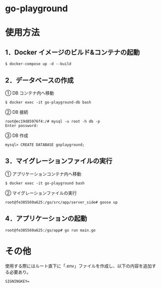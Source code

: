 # go-playground

# 使用方法

## 1．Docker イメージのビルド&コンテナの起動

```
$ docker-compose up -d --build
```

## 2．データベースの作成

① DB コンテナ内へ移動

```
$ docker exec -it go-playground-db bash
```

② DB 接続

```
root@ec19d85976f4:/# mysql -u root -h db -p
Enter password:
```

③ DB 作成

```
mysql> CREATE DATABASE goplayground;
```

## 3．マイグレーションファイルの実行

① アプリケーションコンテナ内へ移動

```
$ docker exec -it go-playground bash
```

② マイグレーションファイルの実行

```
root@fe385569a625:/go/src/app/server_side# goose up
```

## 4．アプリケーションの起動

```
root@fe385569a625:/go/app# go run main.go
```

# その他
使用する際にはルート直下に「.env」ファイルを作成し、以下の内容を追加する必要あり。

```
SIGNINGKEY=
```